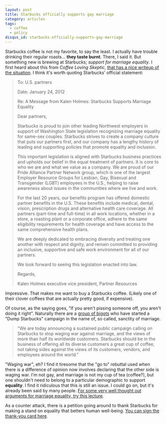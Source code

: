 ```yaml
---
layout: post
title: Starbucks officially supports gay marriage
category: articles
tags:
  - coffee
  - policy
disqus_id: starbucks-officially-supports-gay-marriage
---
```


Starbucks coffee is not my favorite, to say the least. I actually have trouble drinking their regular roasts... **they taste burnt**. There, I said it. But something new is brewing at Starbucks; *support for marriage equality*. I first heard about this from *Coffee Loving Skeptic*, [that has a nice writeup of the situation][cls]. I think it's worth quoting Starbucks' official statement:

>To: U.S. partners
>
>Date: January 24, 2012
>
>Re: A Message from Kalen Holmes: Starbucks Supports Marriage Equality
>
>Dear partners,
>
>Starbucks is proud to join other leading Northwest employers in support of Washington State legislation 
>recognizing marriage equality for same-sex couples. Starbucks strives to create a company culture that 
>puts our partners first, and our company has a lengthy history of leading and supporting policies that 
>promote equality and inclusion.
>
>This important legislation is aligned with Starbucks business practices and upholds our belief in the
>equal treatment of partners. It is core to who we are and what we value as a company. We are proud
>of our Pride Alliance Partner Network group, which is one of the largest Employer Resource Groups for
>Lesbian, Gay, Bisexual and Transgender (LGBT) employees in the U.S., helping to raise awareness about
>issues in the communities where we live and work.
>
>For the last 20 years, our benefits program has offered domestic partner benefits in the U.S. These benefits
>include medical, dental, vision, prescription drugs and alternative health care coverage. All partners
>(part-time and full-time) in all work locations, whether in a store, a roasting plant or a corporate office,
>adhere to the same eligibility requirements for health coverage and have access to the same comprehensive
>health plans.
>
>We are deeply dedicated to embracing diversity and treating one another with respect and dignity, and remain
>committed to providing an inclusive, supportive and safe work environment for all of our partners.
>
>We look forward to seeing this legislation enacted into law.
>
>Regards,
>
>Kalen Holmes
>executive vice president, Partner Resources

Impressive. That makes me want to buy a Starbucks coffee. (Likely one of their clover coffees that are actually pretty good, if expensive).

Of course, as the saying goes, "If you aren't pissing someone off, you aren't doing it right". Naturally there are a <a href="http://www.nationformarriage.org/site/apps/nlnet/content2.aspx?c=omL2KeN0LzH&b=5075187&ct=11668189&notoc=1" rel="nofollow">group of bigots</a> who have started a "Dump Starbucks" campaign in the name of, so called, sanctity of marriage.

> "We are today announcing a sustained public campaign calling on Starbucks to stop waging war against marriage, and the views of more than half its worldwide customers.
> Starbucks should be in the business of offering all its diverse customers a great cup of coffee, not taking sides against the views of its customers, vendors, and employees
> around the world."

"Waging war", eh? I find it tiresome that the "go to" rebuttal used when there is a difference of opinion now involves declaring that the other side is waging war. I'm not gay, and marriage is not my cup of tea (coffee?), but one shouldn't need to belong to a particular demographic to support **equality**. I find it ridiculous that this is still an issue. I could go on, but it's already been said by many people. [For some very well thought out arguments for marriage equality, try this lecture][vid].

As a counter attack, there is a petition going around to thank Starbucks for making a stand on equality that betters human well-being. [You can sign the thank-you card here][petition].

[cls]: http://coffeelovingskeptic.com/?p=1387 "Starbucks being boycotted for supporting gay marriage"
[petition]: http://sumofus.org/campaigns/thank-starbucks/?sub=taf "Thank Starbucks for supporting gay marriage"
[vid]: http://www.youtube.com/watch?v=tyX_uI9AdIE "What's so queer about gay marriage?"